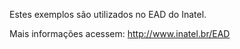 Estes exemplos são utilizados no EAD do Inatel.

Mais informações acessem: http://www.inatel.br/EAD
